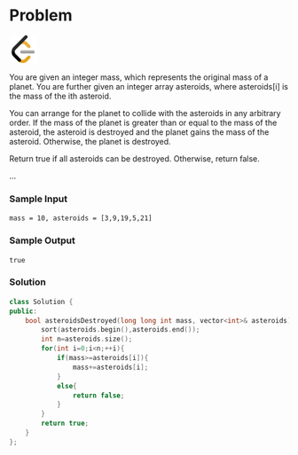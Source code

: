 # Problem
<a href="https://leetcode.com/problems/destroying-asteroids/">
  <img src="../lib/leetcode-3628885-3030025.webp" width="50"/>
</a>

You are given an integer mass, which represents the original mass of a planet. You are further given an integer array asteroids, where asteroids[i] is the mass of the ith asteroid.

You can arrange for the planet to collide with the asteroids in any arbitrary order. If the mass of the planet is greater than or equal to the mass of the asteroid, the asteroid is destroyed and the planet gains the mass of the asteroid. Otherwise, the planet is destroyed.

Return true if all asteroids can be destroyed. Otherwise, return false.

...

### Sample Input
```
mass = 10, asteroids = [3,9,19,5,21]
```
### Sample Output
```
true
```

### Solution
```cpp
class Solution {
public:
    bool asteroidsDestroyed(long long int mass, vector<int>& asteroids) {
        sort(asteroids.begin(),asteroids.end());
        int n=asteroids.size();
        for(int i=0;i<n;++i){
            if(mass>=asteroids[i]){
                mass+=asteroids[i];
            }
            else{
                return false;
            }
        }
        return true;
    }
};
```
